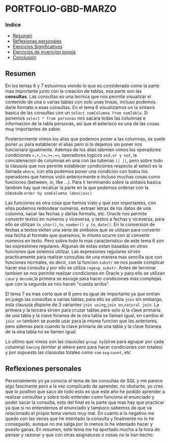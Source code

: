 # PORTFOLIO-GBD-MARZO 

### Indice
* [Resumen](#resumen)  
* [Reflexiones personales](#reflexiones)  
* [Ejercicios Significativos](#ejersign)  
* [Ejercicios de invencion propia](#ejerpropios)  
* [Conclusión](#conclusiones) 


## Resumen
En los temas 6 y 7 estuvimos viendo lo que es considerado como la parte mas importante junto con la creacion de tablas,
esa parte son las **consultas**.
Las consultas es una tecnica que nos permite visualizar el contenido de una o varias tablas con solo unas lineas, incluso 
podemos darle formato a esas consultas. En el tema 6 visualizamos un la sintaxis basica de las consultas con un 
`select nomColumna from nomTabla`. Si ponemos `select * from personas` nos sacara todas las columnas e informacion de la tabla
personas, asi que el asterisco es una de las cosas muy importantes de saber.

Posteriormente vimos los alias que podemos poner a las columnas, se suele poner `as` para establecer el alias pero si lo dejamos sin poner
nos funcionara igualmente. Ademas de los alias tabmien vimos los operadores condiciones `<,>,!=,>=,<=`, operadores logicos `and,or y not`,
la concatenacion de columnas en una con las tuberias `|| ||`, pero sobre todo la clausula que nos permite establecer condiciones 
respecto al select es la llamada `where`, con ella podemos poner una condicion con todos los operadores que hemos visto anteriormente e incluso
muchas cosas como funciones (between, in, like ...). Para ir terminando sobre la sintaxis basica tambien hay que recalcar la parte en la que podemos 
ordenar con la clausula `order by nomColumna (desc|asc)`.

Las funciones es otra cosa que hemos visto y que son importantes, con ellas podemos redondear numeros, extraer letras de los datos
de una columna, sacar las fechas y darlas formato, etc. Oracle nos permite convertir textos en numeros y viceversa, y textos a fechas
y viceversa, para ello se utilizan `to_char(),to_number() y to_date()`. En la conversion de fechas a textos exiten una serie de simbolos
que se utilizan para convertir esa fecha al formato que queramos, lo mismo ocurre con al convertir numeros en texto. Pero sobre todo lo
mas caracteristico de este tema 6 son las expresiones regulares. Algunas de estas estan basadas en otras funciones que solemos utilizar. Las 
expresiones regulares sirven practicamente para realizar consultas de una manera mas sencilla que con funciones normales, es decir, con la funcion
`substr` se nos puede complicar hacer esa consulta y por ello se utiliza `regexp_substr`. Antes de terminar tambien se nos permite realizar
condiciones en Oracle y para ello se utilizan `case` y `decode`,la primera se escoge para hacer condiciones mas complejas que con la segunda
se nos hacen "cuesta arriba".

El tema 7 es mas corto que el 6 pero es igual de importante ya que entran en juego las consultas a varias tablas, para ello se utiliza
`join` sin embargo, esta clausula dispone de 3 variantes `join using`,`join on`,`natural join`. La primera y la tercera sirven para cruzar tablas
pero solo si la clave primaria de una tabla y la clave foranea de la otra tabla se llaman igual, en cambio el `join on` tambien se puede usar para la
misma funcion que las anteriores, pero ademas para cuando la clave primaria de una tabla y la clave foranea de la otra tabla no se llamen igual.

Lo ultimo que vimos son las clausulas `group by`(sirve para agrupar por cada columna) `having` (similar al where pero para hacer condiciones con
totales) y  por supuesto las clausulas totales como `sum` `avg` `count`, etc


## Reflexiones personales

Personalmente yo ya conocia el tema de las consultas de SQL y me parece algo fascinante pero a la vez complicado de aprender,
no obstante, yo creo que lo positivo que saco de todo esto es que este año he podido aprender a realizar consultas y sobre todo 
entender como funciona el enunciado y poder sacar la consulta, esto del final es la parte que mas hay que practicar ya que si 
no entendemos el enunciado y tampoco sabemos de que va relacionado el propio tema vamos muy mal.
En cuanto a lo negativo me quedo con las veces que he intentado la consulta y finalmente no lo he conseguido, aunque no me salga
por lo menos lo he intentado hacer y puesto ganas.
En resumen, este tema me ha aportado mucho a la hora de pensar y razonar y que con otras asignaturas o cosas no lo han hecho.